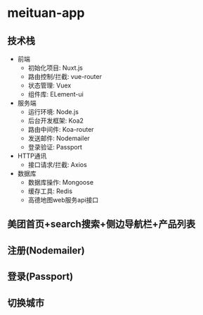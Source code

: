 # meituan-app
## 技术栈
- 前端
  + 初始化项目: Nuxt.js
  + 路由控制/拦截: vue-router
  + 状态管理: Vuex
  + 组件库: ELement-ui
- 服务端
  + 运行环境: Node.js
  + 后台开发框架: Koa2
  + 路由中间件: Koa-router
  + 发送邮件: Nodemailer
  + 登录验证: Passport
- HTTP通讯
  + 接口请求/拦截: Axios
- 数据库
  + 数据库操作: Mongoose
  + 缓存工具: Redis
  + 高德地图web服务api接口
 ## 美团首页+search搜索+侧边导航栏+产品列表
 ## 注册(Nodemailer)
 ## 登录(Passport)
 ## 切换城市
